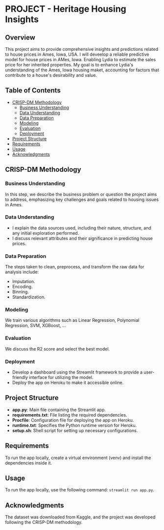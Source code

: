 # PROJECT - Heritage Housing Insights

## Overview

This project aims to provide comprehensive insights and predictions related to house prices in Ames, Iowa, USA. I will deveelop a reliable predictive model for house prices in AMes, Iowa. 
Enabling Lydia to estimate the sales price for her inherited properties. My goal is to enhance Lydia's understanding of the Ames, Iowa housing maket, accounting for factors that contribute
to a house's desirability and value. 

## Table of Contents

- [CRISP-DM Methodology](#crisp-dm-methodology)
  - [Business Understanding](#business-understanding)
  - [Data Understanding](#data-understanding)
  - [Data Preparation](#data-preparation)
  - [Modeling](#modeling)
  - [Evaluation](#evaluation)
  - [Deployment](#deployment)
- [Project Structure](#project-structure)
- [Requirements](#requirements)
- [Usage](#usage)
- [Acknowledgments](#acknowledgments)

## CRISP-DM Methodology

### Business Understanding

In this step, we describe the business problem or question the project aims to address, emphasizing key challenges and goals related to housing issues in Ames.

### Data Understanding

- I explain the data sources used, including their nature, structure, and any initial exploration performed. 
- I discuss relevant attributes and their significance in predicting house prices.

### Data Preparation

The steps taken to clean, preprocess, and transform the raw data for analysis include:
- Imputation.
- Encoding.
- Binning.
- Standardization.

### Modeling

We train various algorithms such as Linear Regression, Polynomial Regression, SVM, XGBoost, ...

### Evaluation

We discuss the R2 score and select the best model.

### Deployment

- Develop a dashboard using the Streamlit framework to provide a user-friendly interface for utilizing the model.
- Deploy the app on Heroku to make it accessible online.

## Project Structure

- **app.py**: Main file containing the Streamlit app.
- **requirements.txt**: File listing the required dependencies.
- **Procfile**: Configuration file for deploying the app on Heroku.
- **runtime.txt**: Specifies the Python runtime version for Heroku.
- **setup.sh**: Shell script for setting up necessary configurations.

## Requirements

To run the app locally, create a virtual environment (venv) and install the dependencies inside it.

## Usage

To run the app locally, use the following command: `streamlit run app.py`.

## Acknowledgments

The dataset was downloaded from Kaggle, and the project was developed following the CRISP-DM methodology.
